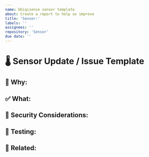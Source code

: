 ```yaml
---
name: Ubiqisense sensor template
about: Create a report to help us improve
title: 'Sensor:'
labels: ''
assignees: ''
repository: 'Sensor'
due date: ''
---
```


# 🌡️ Sensor Update / Issue Template

## 🧐 Why:
<!--
Describe the reason for this issue or change.
What problem is it solving?
Is it related to a sensor improvement, bug, or new integration?
-->

## ✅ What:
<!--
Clearly outline what is being added, changed, or fixed.
Include implementation details if relevant.
-->

## 🔐 Security Considerations:
<!--
Are there any security implications?
Do we need to update firewall rules, credentials, etc.?
-->

## 🧪 Testing:
<!--
How was this tested? Any edge cases?
-->

## 📎 Related:
<!--
Link related issues, PRs, tickets (if any).
-->
